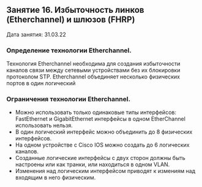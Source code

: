 ## Занятие 16. Избыточность линков (Etherchannel) и шлюзов (FHRP)

Дата занятия: 31.03.22

### Определение технологии Etherchannel.

Технология Etherchannel необходима для создания избыточности каналов связи между сетевыми устройствами без их блокировки протоколом STP.
Etherchannel объединяет несколько физических портов в один логический

### Ограничения технологии Etherchannel.

- Можно использовать только одинаковые типы интерфейсов: FastEthernet и GigabitEthernet интерфейсы в одном EtherChannel использовать нельзя.
- В один логический интерфейс можно объединить до 8 физических интерфейсов.
- На одном устройстве с Cisco IOS можно создать до 6 логических каналов.
- Созданные логические интерфейсы с двух сторон должны быть настроены или как транки, или находиться в одном VLAN.
- Изменения над логическим интерфейсом приводят к измениям над входящим в него физическим. 
